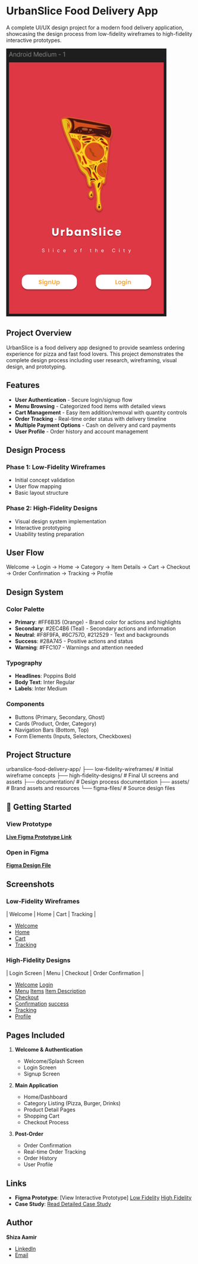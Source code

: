 # UrbanSlice Food Delivery App 

A complete UI/UX design project for a modern food delivery application, showcasing the design process from low-fidelity wireframes to high-fidelity interactive prototypes.

![UrbanSlice Banner](assets/screen1.png)

## Project Overview

UrbanSlice is a food delivery app designed to provide seamless ordering experience for pizza and fast food lovers. This project demonstrates the complete design process including user research, wireframing, visual design, and prototyping.

## Features

- **User Authentication** - Secure login/signup flow
- **Menu Browsing** - Categorized food items with detailed views
- **Cart Management** - Easy item addition/removal with quantity controls
- **Order Tracking** - Real-time order status with delivery timeline
- **Multiple Payment Options** - Cash on delivery and card payments
- **User Profile** - Order history and account management

## Design Process

### Phase 1: Low-Fidelity Wireframes
- Initial concept validation
- User flow mapping
- Basic layout structure

### Phase 2: High-Fidelity Designs
- Visual design system implementation
- Interactive prototyping
- Usability testing preparation

## User Flow
Welcome → Login → Home → Category → Item Details → Cart → Checkout → Order Confirmation → Tracking → Profile

## Design System

### Color Palette
- **Primary**: #FF6B35 (Orange) - Brand color for actions and highlights
- **Secondary**: #2EC4B6 (Teal) - Secondary actions and information
- **Neutral**: #F8F9FA, #6C757D, #212529 - Text and backgrounds
- **Success**: #28A745 - Positive actions and status
- **Warning**: #FFC107 - Warnings and attention needed

### Typography
- **Headlines**: Poppins Bold
- **Body Text**: Inter Regular
- **Labels**: Inter Medium

### Components
- Buttons (Primary, Secondary, Ghost)
- Cards (Product, Order, Category)
- Navigation Bars (Bottom, Top)
- Form Elements (Inputs, Selectors, Checkboxes)

## Project Structure
urbanslice-food-delivery-app/
├── low-fidelity-wireframes/ # Initial wireframe concepts
├── high-fidelity-designs/ # Final UI screens and assets
├── documentation/ # Design process documentation
├── assets/ # Brand assets and resources
└── figma-files/ # Source design files

## 🚀 Getting Started

### View Prototype
[**Live Figma Prototype Link**](https://www.figma.com/proto/your-prototype-link)

### Open in Figma
[**Figma Design File**](https://www.figma.com/file/your-design-file-link)

## Screenshots

### Low-Fidelity Wireframes
  | Welcome | Home | Cart | Tracking |

- [Welcome](low-fidelity-wireframes/splashscreen.png)
- [Home](low-fidelity-wireframes/home.png)
- [Cart](low-fidelity-wireframes/cart.png)
- [Tracking](low-fidelity-wireframes/tracking.png) 

### High-Fidelity Designs
  | Login Screen | Menu | Checkout | Order Confirmation |

- [Welcome](high-fidelity-designs/Final-screens/screen1.png) [Login](high-fidelity-designs/Final-screens/screen2.png)
- [Menu](high-fidelity-designs/Final-screens/screen3.png) [Items](high-fidelity-designs/Final-screens/screen5.png) [Item Description](high-fidelity-designs/Final-screens/screen6.png)
- [Checkout](high-fidelity-designs/Final-screens/screen7.png)
- [Confirmation](high-fidelity-designs/Final-screens/screen8.png) [success](high-fidelity-designs/Final-screens/screen9.png)
- [Tracking](high-fidelity-designs/Final-screens/screen10.png)
- [Profile](high-fidelity-designs/Final-screens/screen11.png)

## Pages Included

1. **Welcome & Authentication**
   - Welcome/Splash Screen
   - Login Screen
   - Signup Screen

2. **Main Application**
   - Home/Dashboard
   - Category Listing (Pizza, Burger, Drinks)
   - Product Detail Pages
   - Shopping Cart
   - Checkout Process

3. **Post-Order**
   - Order Confirmation
   - Real-time Order Tracking
   - Order History
   - User Profile

## Links

- **Figma Prototype**: [View Interactive Prototype]
      [Low Fidelity]( https://www.figma.com/design/3nrZyomeTfuGgzHa645dqS/Food-Delivery-App?t=2XLHgnIPPX3xjIbs-1 )
      [High Fidelity](https://www.figma.com/design/xblpznapHP09DGLBZYNjtk/Food-Delivery-App--Copy-?node-id=0-1&t=2XLHgnIPPX3xjIbs-1)
- **Case Study**: [Read Detailed Case Study](documentation/design-process.md)

## Author

**Shiza Aamir**
- [LinkedIn](www.linkedin.com/in/shiza-aamir-4805a1267)
- [Email](shizaaamir3@gmail.com)
